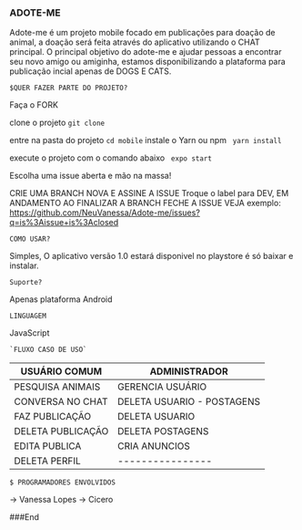 
### ADOTE-ME

Adote-me é um projeto mobile focado em publicações para doação de animal, a doação será feita através do aplicativo utilizando o CHAT principal.
O principal objetivo do adote-me e ajudar pessoas a encontrar seu novo amigo ou amiginha, estamos disponibilizando a plataforma para publicação incial apenas de DOGS E CATS.

`$QUER FAZER PARTE DO PROJETO?`

Faça o FORK

clone o projeto
` git clone `

entre na pasta do projeto
` cd mobile `
instale o Yarn ou npm 
` yarn install`

execute o projeto com o comando abaixo
` expo start`

Escolha uma issue aberta e mão na massa!

CRIE UMA BRANCH NOVA E 
ASSINE A ISSUE
Troque o label para DEV, EM ANDAMENTO
AO FINALIZAR A BRANCH FECHE A ISSUE
VEJA exemplo: https://github.com/NeuVanessa/Adote-me/issues?q=is%3Aissue+is%3Aclosed

`COMO USAR?`

Simples,  O aplicativo versão 1.0 estará disponivel no playstore é só baixar e instalar.

`Suporte?`

Apenas plataforma Android 

`LINGUAGEM`
 
 JavaScript
 
	`FLUXO CASO DE USO` 
	
                    
USUÁRIO COMUM  | ADMINISTRADOR
------------- | -------------
PESQUISA ANIMAIS  | GERENCIA USUÁRIO
CONVERSA NO CHAT  | DELETA USUARIO - POSTAGENS
FAZ PUBLICAÇÃO  | DELETA USUARIO
DELETA PUBLICAÇÃO | DELETA POSTAGENS
EDITA PUBLICA | CRIA ANUNCIOS
DELETA PERFIL   |----------------


`$ PROGRAMADORES ENVOLVIDOS`

-> Vanessa Lopes
-> Cicero

###End



















